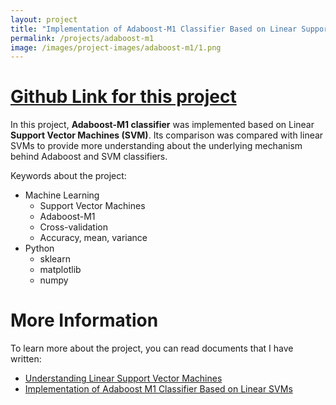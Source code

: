 ```yaml
---
layout: project
title: "Implementation of Adaboost-M1 Classifier Based on Linear Support Vector Machines (SVM)"
permalink: /projects/adaboost-m1
image: /images/project-images/adaboost-m1/1.png
---
```


# [Github Link for this project](https://github.com/samialperen/adaboost_vs_svm)

In this project, **Adaboost-M1 classifier** was implemented based on Linear **Support Vector Machines (SVM)**. Its comparison was compared with linear SVMs to provide more understanding about the underlying mechanism behind Adaboost and SVM classifiers.

Keywords about the project:
* Machine Learning
    * Support Vector Machines 
    * Adaboost-M1
    * Cross-validation
    * Accuracy, mean, variance
* Python
    * sklearn
    * matplotlib
    * numpy


# More Information
To learn more about the project, you can read documents that I have written: 
* [Understanding Linear Support Vector Machines](https://github.com/samialperen/adaboost_vs_svm/blob/master/doc/Understanding_Linear_Support_Vector_Machines.pdf) 
* [Implementation of Adaboost M1 Classifier Based on Linear SVMs](https://github.com/samialperen/adaboost_vs_svm/blob/master/doc/Implementation_of_Adaboost_M1_Classifier_Based_on_Linear_SVMs.pdf)


